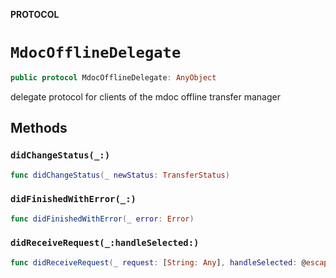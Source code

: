 **PROTOCOL**

# `MdocOfflineDelegate`

```swift
public protocol MdocOfflineDelegate: AnyObject
```

delegate protocol for clients of the mdoc offline transfer manager

## Methods
### `didChangeStatus(_:)`

```swift
func didChangeStatus(_ newStatus: TransferStatus)
```

### `didFinishedWithError(_:)`

```swift
func didFinishedWithError(_ error: Error)
```

### `didReceiveRequest(_:handleSelected:)`

```swift
func didReceiveRequest(_ request: [String: Any], handleSelected: @escaping (Bool, RequestItems?) -> Void)
```
